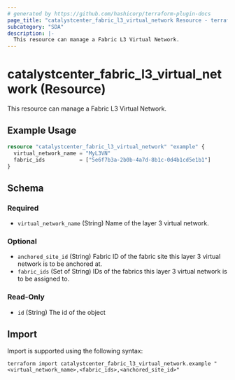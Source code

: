 ```yaml
---
# generated by https://github.com/hashicorp/terraform-plugin-docs
page_title: "catalystcenter_fabric_l3_virtual_network Resource - terraform-provider-catalystcenter"
subcategory: "SDA"
description: |-
  This resource can manage a Fabric L3 Virtual Network.
---
```


# catalystcenter_fabric_l3_virtual_network (Resource)

This resource can manage a Fabric L3 Virtual Network.

## Example Usage

```terraform
resource "catalystcenter_fabric_l3_virtual_network" "example" {
  virtual_network_name = "MyL3VN"
  fabric_ids           = ["5e6f7b3a-2b0b-4a7d-8b1c-0d4b1cd5e1b1"]
}
```

<!-- schema generated by tfplugindocs -->
## Schema

### Required

- `virtual_network_name` (String) Name of the layer 3 virtual network.

### Optional

- `anchored_site_id` (String) Fabric ID of the fabric site this layer 3 virtual network is to be anchored at.
- `fabric_ids` (Set of String) IDs of the fabrics this layer 3 virtual network is to be assigned to.

### Read-Only

- `id` (String) The id of the object

## Import

Import is supported using the following syntax:

```shell
terraform import catalystcenter_fabric_l3_virtual_network.example "<virtual_network_name>,<fabric_ids>,<anchored_site_id>"
```
